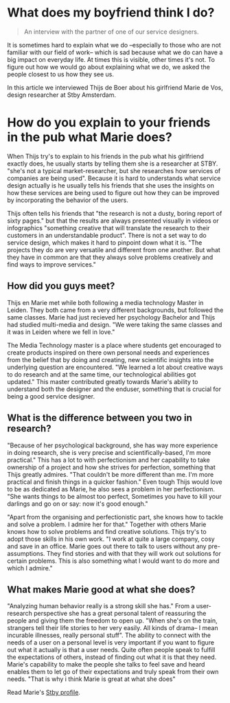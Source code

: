 # What does my boyfriend think I do?

> An interview with the partner of one of our service designers.

It is sometimes hard to explain what we do –especially to those who are not familiar with our field of work– which is sad because what we do can have a big impact on everyday life. At times this is visible, other times it's not. To figure out how we would go about explaining what we do, we asked the people closest to us how they see us.

In this article we interviewed Thijs de Boer about his girlfriend Marie de Vos, design researcher at Stby Amsterdam.  

# How do you explain to your friends in the pub what Marie does?

When Thijs try's to explain to his friends in the pub what his girlfriend exactly does, he usually starts by telling them she is a researcher at STBY. "she's not a typical market-researcher, but she researches how services of companies are being used". Because it is hard to understands what service design actually is he usually tells his friends that she uses the insights on how these services are being used to figure out how they can be improved by incorporating the behavior of the users.

Thijs often tells his friends that "the research is not a dusty, boring report of sixty pages." but that the results are always presented visually in videos or infographics "something creative that will translate the research to their customers in an understandable product". There is not a set way to do service design, which makes it hard to pinpoint down what it is. "The projects they do are very versatile and different from one another. But what they have in common are that they always solve problems creatively and find ways to improve services."

## How did you guys meet?

Thijs en Marie met while both following a media technology Master in Leiden. They both came from a very different backgrounds, but followed the same classes. Marie had just recieved her psychology Bachelor and Thijs had studied multi-media and design. "We were taking the same classes and it was in Leiden where we fell in love."

The Media Technology master is a place where students get encouraged to create products inspired on there own personal needs and experiences from the belief that by doing and creating, new scientific insights into the underlying question are encountered. "We learned a lot about creative ways to do research and at the same time, our technological abilities got updated." This master contributed greatly towards Marie's ability to understand both the designer and the enduser, something that is crucial for being a good service designer.

## What is the difference between you two in research?

"Because of her psychological background, she has way more experience in doing research, she is very precise and scientifically-based, I'm more practical." This has a lot to with perfectionism and her capability to take ownership of a project and how she strives for perfection, something that Thijs greatly admires. "That couldn't be more different than me. I'm more practical and finish things in a quicker fashion." Even tough Thijs would love to be as dedicated as Marie, he also sees a problem in her perfectionism. "She wants things to be almost too perfect, Sometimes you have to kill your darlings and go on or say: now it's good enough."

"Apart from the organising and perfectionistic part, she knows how to tackle and solve a problem. I admire her for that." Together with others Marie knows how to solve problems and find creative solutions. Thijs try's to adopt those skills in his own work. "I work at quite a large company, cosy and save in an office. Marie goes out there to talk to users without any pre-assumptions. They find stories and with that they will work out solutions for certain problems. This is also something what I would want to do more and which I admire."

## What makes Marie good at what she does?

"Analyzing human behavior really is a strong skill she has." From a user-research perspective she has a great personal talent of reassuring the people and giving them the freedom to open up. "When she's on the train, strangers tell their life stories to her very easily. All kinds of drama– I mean incurable illnesses, really personal stuff". The ability to connect with the needs of a user on a personal level is very important if you want to figure out what it actually is that a user needs. Quite often people speak to fulfill the expectations of others, instead of finding out what it is that they need. Marie's capability to make the people she talks to feel save and heard enables them to let go of their expectations and truly speak from their own needs. "That is why i think Marie is great at what she does"

Read Marie's [Stby profile](http://www.stby.eu/2010/02/22/marie-de-vos/).
